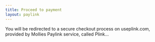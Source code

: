 ```yaml
---
title: Proceed to payment
layout: paylink
---
```


You will be redirected to a secure checkout process on useplink.com, provided by Mollies Paylink service, called Plink...